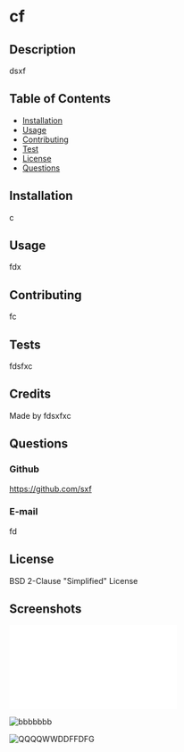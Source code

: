# cf
  
## Description
  
dsxf


## Table of Contents

* [Installation](#installation)
* [Usage](#usage)
* [Contributing](#contributing)
* [Test](#test)
* [License](#license)
* [Questions](#questions)


## Installation

c


## Usage

fdx


## Contributing

fc


## Tests

fdsfxc


## Credits

Made by fdsxfxc


## Questions

### Github

https://github.com/sxf

### E-mail

fd


## License

BSD 2-Clause "Simplified" License


## Screenshots
    
![aaaaaa](assets/images/aaaaaa.fdf)

![bbbbbbb](assets/images/bbbbbbb.jpg)

![QQQQWWDDFFDFG](assets/images/QQQQWWDDFFDFG.FDGFVCFRDSF)
